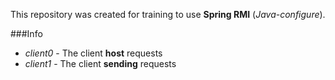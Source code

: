 This repository was created for training to use **Spring RMI** (_Java-configure_).

###Info
* _client0_ - The client **host** requests
* _client1_ - The client **sending** requests